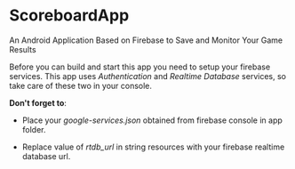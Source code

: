 # ScoreboardApp
An Android Application Based on Firebase to Save and Monitor Your Game Results

Before you can build and start this app you need to setup your firebase services.
This app uses *Authentication* and *Realtime Database* services, so take care of these two in your console.

**Don't forget to**: 
- Place your *google-services.json* obtained from firebase console in app folder.

- Replace value of *rtdb_url* in string resources with your firebase realtime database url.
